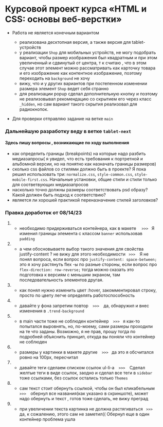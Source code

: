 # Курсовой проект курса «HTML и CSS: основы веб-верстки»

* Работа не является конечным вариантом
    - реализована десктопная версия, а также версия для tablet-устройств
    - у реализации `Shop` для мобильных устройств, не могу подобрать вариант, чтобы размер изображения был квадратным и при этом увеличенный и сдвинутый от центра, т к считаю , что в этом случае этот элемент можно рассматривать как карточку товара и его изображение как контентное изображение, поэтому переходить на `background` не хочу
    - вижу, что и у других вариантов при постепенном изменении размера элемент `Shop` ведет себя странно
    - для реализации popup сделал дополнительную кнопку и поэтому не реализовывал рекомендацию со скрытием его через класс `_hidden`, но сам вариант такого скрытия реализовал для радиокнопок.

* Для проверки отправляю задание на ветке `main`

### Дальнейшую разработку веду в ветке `tablet-next`
#### Здесь пишу вопросы , возникающие по ходу выполнения
- как определить границы (breakpoints) на которые надо разбить медиазапросы( я увидел, что есть требования к портретной и альбомной версии, но на понятно как назначать границы размеров)
- сколько css файлов со стилями должно быть в проекте? Я пока решил использовать три: `normalize.css`, `style-common.css`, `style-mobile-first.css`. Начальные установки, общие стили и стили только для соответвующих медиазапросов
- насколько точно должны размеры соответствовать psd образу? Какой должен быть подход к соответствию?
- является ли хорошей практикой переназначение стилей заголовков?


### Правка доработок от 08/14/23
1. - необходимо придерживаться контейнера, как в макете   `   >>>  `   Я изменил границы элемента с классом `banner` использовав `padding` 

2. - а чем обосновываете выбор такого значения для свойства justify-content ? не вижу для этого необходимости `  >>>   `Я не понял вопроса, если вопрос про `justify-content: space-between;` это я хочу растянуть flex -ы по разные стороны, если вопрос про `flex-direction: row-reverse;` тогда можно сказать это подготовка к версиям с меньшим экраном, там последовательность элементов другая. 

3. - как понял нужно изменить цвет :hover, закомментировал строку, просто по цвету легче определять работоспособность 

4. - давайте у фона запретим повтор`   >>>   `да, обнаружил и внес изменения в  `.trend-background`

5. - в main части тоже не соблюден контейнер`   >>>  ` я как-то попытался выровнять, но, по-моему, сами размеры проходили на те что заданы. Возможно, я не прав, прошу тогда по подробней объяснить принцип, откуда вы поняли что контейнер не соблюден 

6. - размеры у картинки в макете другие`   >>>  ` да это я обсчитался ровно на 100px, пересчитал

7. - давайте теги сделаем списком ссылок ul-li-a`   >>>   `Сделал желтые теги в виде ссылок, заодно и сделал все теги в `sidebar` тоже ссылками, без ссылок остались только `Themes`

8. - сам текст стоит обернуть ссылкой, чтобы он был кликабельным `  >>>   `обернул все названия(как указано в скриншоте), может надо обернуть и текст , готов тоже сделать, не вижу преград

9. - при увеличении текста картинка не должна растягиваться `  >>>  ` да, к сожалению, этого сам не заметил(( Обернул еще в один контейнер проблема ушла

